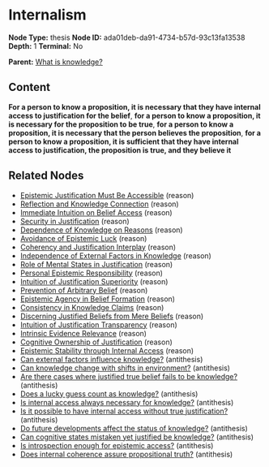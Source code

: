 # Internalism

**Node Type:** thesis
**Node ID:** ada01deb-da91-4734-b57d-93c13fa13538
**Depth:** 1
**Terminal:** No

**Parent:** [What is knowledge?](what-is-knowledge.md)

## Content

**For a person to know a proposition, it is necessary that they have internal access to justification for the belief**, **for a person to know a proposition, it is necessary for the proposition to be true**, **for a person to know a proposition, it is necessary that the person believes the proposition**, **for a person to know a proposition, it is sufficient that they have internal access to justification, the proposition is true, and they believe it**

## Related Nodes

- [Epistemic Justification Must Be Accessible](epistemic-justification-must-be-accessible.md) (reason)
- [Reflection and Knowledge Connection](reflection-and-knowledge-connection.md) (reason)
- [Immediate Intuition on Belief Access](immediate-intuition-on-belief-access.md) (reason)
- [Security in Justification](security-in-justification.md) (reason)
- [Dependence of Knowledge on Reasons](dependence-of-knowledge-on-reasons.md) (reason)
- [Avoidance of Epistemic Luck](avoidance-of-epistemic-luck.md) (reason)
- [Coherency and Justification Interplay](coherency-and-justification-interplay.md) (reason)
- [Independence of External Factors in Knowledge](independence-of-external-factors-in-knowledge.md) (reason)
- [Role of Mental States in Justification](role-of-mental-states-in-justification.md) (reason)
- [Personal Epistemic Responsibility](personal-epistemic-responsibility.md) (reason)
- [Intuition of Justification Superiority](intuition-of-justification-superiority.md) (reason)
- [Prevention of Arbitrary Belief](prevention-of-arbitrary-belief.md) (reason)
- [Epistemic Agency in Belief Formation](epistemic-agency-in-belief-formation.md) (reason)
- [Consistency in Knowledge Claims](consistency-in-knowledge-claims.md) (reason)
- [Discerning Justified Beliefs from Mere Beliefs](discerning-justified-beliefs-from-mere-beliefs.md) (reason)
- [Intuition of Justification Transparency](intuition-of-justification-transparency.md) (reason)
- [Intrinsic Evidence Relevance](intrinsic-evidence-relevance.md) (reason)
- [Cognitive Ownership of Justification](cognitive-ownership-of-justification.md) (reason)
- [Epistemic Stability through Internal Access](epistemic-stability-through-internal-access.md) (reason)
- [Can external factors influence knowledge?](can-external-factors-influence-knowledge.md) (antithesis)
- [Can knowledge change with shifts in environment?](can-knowledge-change-with-shifts-in-environment.md) (antithesis)
- [Are there cases where justified true belief fails to be knowledge?](are-there-cases-where-justified-true-belief-fails-to-be-knowledge.md) (antithesis)
- [Does a lucky guess count as knowledge?](does-a-lucky-guess-count-as-knowledge.md) (antithesis)
- [Is internal access always necessary for knowledge?](is-internal-access-always-necessary-for-knowledge.md) (antithesis)
- [Is it possible to have internal access without true justification?](is-it-possible-to-have-internal-access-without-true-justification.md) (antithesis)
- [Do future developments affect the status of knowledge?](do-future-developments-affect-the-status-of-knowledge.md) (antithesis)
- [Can cognitive states mistaken yet justified be knowledge?](can-cognitive-states-mistaken-yet-justified-be-knowledge.md) (antithesis)
- [Is introspection enough for epistemic access?](is-introspection-enough-for-epistemic-access.md) (antithesis)
- [Does internal coherence assure propositional truth?](does-internal-coherence-assure-propositional-truth.md) (antithesis)
